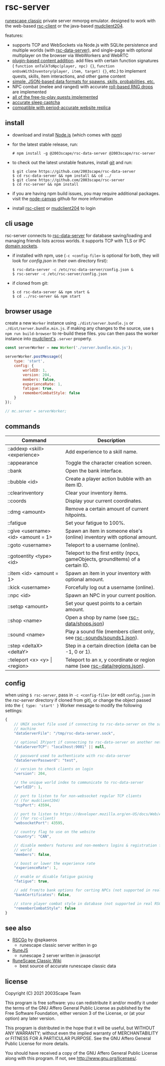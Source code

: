 # rsc-server
[runescape classic](https://classic.runescape.wiki/w/RuneScape_Classic)
private server mmorpg emulator. designed to work with the web-based
[rsc-client](https://github.com/2003scape/rsc-client) or the java-based
[mudclient204](https://github.com/2003scape/mudclient204).

features:
 * supports TCP and WebSockets via Node.js with SQLite persistence and multiple
 worlds (with [rsc-data-server](https://github.com/2003scape/rsc-data-server)),
 and single-page with optional
 multiplayer on the browser via WebWorkers and WebRTC
 * [plugin-based content addition](https://github.com/2003scape/rsc-server/tree/master/src/plugins).
 add files with certain function signatures (
 `function onTalkToNpc(player, npc) {}`,
 `function onUseWithInventory(player, item, target) {}`, etc.) to implement
 quests, skills, item interactions, and other game content
 * [simple, JSON-based data formats for spawns, skills, probabilities, etc.](https://github.com/2003scape/rsc-data)
 * NPC combat (melee and ranged) with accurate
 [roll-based RNG drops](https://github.com/2003scape/rsc-data/blob/master/rolls/drops.json)
 are implemented
 * [all of the free-to-play quests implemented](https://github.com/2003scape/rsc-server/tree/master/src/plugins/quests/free)
 * [accurate sleep captcha](https://github.com/2003scape/rsc-captcha)
 * [compatible with period-accurate website replica](https://github.com/2003scape/rsc-www)

## install

* download and install [Node.js](https://nodejs.org/en/) (which comes with
[npm](https://docs.npmjs.com/about-npm))

* for the latest stable release, run:

      # npm install -g @2003scape/rsc-data-server @2003scape/rsc-server

* to check out the latest unstable features, install
[git](https://git-scm.com/downloads) and run:

      $ git clone https://github.com/2003scape/rsc-data-server
      $ cd rsc-data-server && npm install && cd ../
      $ git clone https://github.com/2003scape/rsc-server
      $ cd rsc-server && npm install

* if you are having npm build issues, you may require additional packages.
visit the [node-canvas](https://github.com/Automattic/node-canvas#compiling)
github for more information

* install
[rsc-client](https://github.com/2003scape/rsc-client#install) or
[mudclient204](https://github.com/2003scape/mudclient204#build-and-run) to login

## cli usage
rsc-server connects to
[rsc-data-server](https://github.com/2003scape/rsc-data-server) for database
saving/loading and managing friends lists across worlds. it supports TCP with
TLS or IPC [domain sockets](https://en.wikipedia.org/wiki/Unix_domain_socket).

* if installed with npm, use (`-c <config-file>` is optional for both,
they will look for *config.json* in their own directory first):

      $ rsc-data-server -c /etc/rsc-data-server/config.json &
      $ rsc-server -c /etc/rsc-server/config.json

* if cloned from git:

      $ cd rsc-data-server && npm start &
      $ cd ../rsc-server && npm start

## browser usage
create a new `Worker` instance using
`./dist/server.bundle.js` or `./dist/server.bundle.min.js`. if making any
changes to the source, use `$ npm run build-browser` to re-build these files.
you can then pass the worker instance into
[mudclient's](https://github.com/2003scape/rsc-client) `.server` property.

```javascript
const serverWorker = new Worker('./server.bundle.min.js');

serverWorker.postMessage({
    type: 'start',
    config: {
        worldID: 1,
        version: 204,
        members: false,
        experienceRate: 1,
        fatigue: true,
        rememberCombatStyle: false
    }
});

// mc.server = serverWorker;
```

## commands

|Command|Description|
|-|-|
|::addexp \<skill\> \<experience\>|Add experience to a skill name.|
|::appearance|Toggle the character creation screen.|
|::bank|Open the bank interface.|
|::bubble \<id\>|Create a player action bubble with an item ID.|
|::clearinventory|Clear your inventory items.|
|::coords|Display your current coordinates.|
|::dmg \<amount\>|Remove a certain amount of current hitpoints.|
|::fatigue|Set your fatigue to 100%.|
|::give \<username\> \<id\> \<amount = 1\>|Spawn an item in someone else's (online) inventory with optional amount.|
|::goto \<username\>|Teleport to a username (online).|
|::gotoentity \<type\> \<id\>|Teleport to the first entity (npcs, gameObjects, groundItems) of a certain ID.|
|::item \<id\> \<amount = 1\>|Spawn an item in your inventory with optional amount.|
|::kick \<username\>|Forcefully log out a username (online).|
|::npc \<id\>|Spawn an NPC in your current position.|
|::setqp \<amount\>|Set your quest points to a certain amount.|
|::shop \<name\>|Open a shop by name (see [rsc-data/shops.json](https://github.com/2003scape/rsc-data/blob/master/shops.json))|
|::sound \<name\>|Play a sound file (members client only, see [rsc-sounds/sounds1.json](https://github.com/2003scape/rsc-sounds/blob/master/sounds1.json)).|
|::step \<deltaX\> \<deltaY\>|Step in a certain direction (delta can be -1, 0 or 1).
|::teleport \<x\> \<y\> \| \<region\>|Teleport to an x, y coordinate or region name (see [rsc-data/regions.json](https://github.com/2003scape/rsc-data/blob/master/regions.json)).|

## config
when using `$ rsc-server`, pass in `-c <config-file>` (or edit `config.json`
in the *rsc-server* directory if cloned from git), or change the object
passed into the `{ type: 'start' }` Worker message to modify the following
settings:

```javascript
{
    // UNIX socket file used if connecting to rsc-data-server on the same
    // machine
    "dataServerFile": "/tmp/rsc-data-server.sock",

    // optional IP/port if connecting to rsc-data-server on another network
    "dataServerTCP": "localhost:9001" || null,

    // password used to authenticate with rsc-data-server
    "dataServerPassword": "test",

    // version to check clients on login
    "version": 204,

    // the unique world index to communicate to rsc-data-server
    "worldID": 1,

    // port to listen to for non-websocket regular TCP clients
    // (for mudclient204)
    "tcpPort": 43594,

    // port to listen to https://developer.mozilla.org/en-US/docs/Web/API/WebSocket connections
    // (for rsc-client)
    "websocketPort": 43595,

    // country flag to use on the website
    "country": "CAN",

    // disable members features and non-members logins & registration for this
    // world
    "members": false,

    // boost or lower the experience rate
    "experienceRate": 1,

    // enable or disable fatigue gaining
    "fatigue": true,

    // add from/to bank options for certing NPCs (not supported in real RSC)
    "bankCertificates": false,

    // store player combat style in database (not supported in real RSC)
    "rememberCombatStyle": false
}
```

## see also
* [RSCGo](https://github.com/spkaeros/RSCGo) by @spkaeros
    * runescape classic server written in go
* [RuneJS](https://github.com/runejs)
    * runescape 2 server written in javascript
* [RuneScape Classic Wiki](https://classic.runescape.wiki/)
    * best source of accurate runescape classic data

## license
Copyright (C) 2021  2003Scape Team

This program is free software: you can redistribute it and/or modify
it under the terms of the GNU Affero General Public License as
published by the Free Software Foundation, either version 3 of the
License, or (at your option) any later version.

This program is distributed in the hope that it will be useful,
but WITHOUT ANY WARRANTY; without even the implied warranty of
MERCHANTABILITY or FITNESS FOR A PARTICULAR PURPOSE.  See the
GNU Affero General Public License for more details.

You should have received a copy of the GNU Affero General Public License
along with this program.  If not, see http://www.gnu.org/licenses/.
